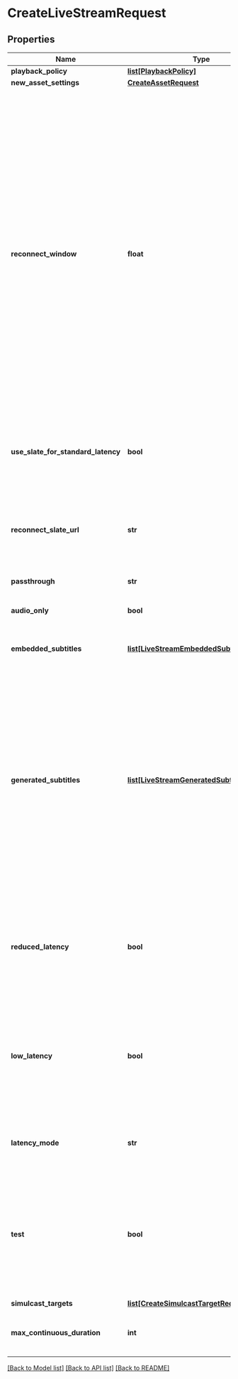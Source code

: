 # CreateLiveStreamRequest

## Properties
Name | Type | Description | Notes
------------ | ------------- | ------------- | -------------
**playback_policy** | [**list[PlaybackPolicy]**](PlaybackPolicy.md) |  | [optional]
**new_asset_settings** | [**CreateAssetRequest**](CreateAssetRequest.md) |  | [optional]
**reconnect_window** | **float** | When live streaming software disconnects from Mux, either intentionally or due to a drop in the network, the Reconnect Window is the time in seconds that Mux should wait for the streaming software to reconnect before considering the live stream finished and completing the recorded asset. Defaults to 60 seconds on the API if not specified.  If not specified directly, Standard Latency streams have a Reconnect Window of 60 seconds; Reduced and Low Latency streams have a default of 0 seconds, or no Reconnect Window. For that reason, we suggest specifying a value other than zero for Reduced and Low Latency streams.  Reduced and Low Latency streams with a Reconnect Window greater than zero will insert slate media into the recorded asset while waiting for the streaming software to reconnect or when there are brief interruptions in the live stream media. When using a Reconnect Window setting higher than 60 seconds with a Standard Latency stream, we highly recommend enabling slate with the &#x60;use_slate_for_standard_latency&#x60; option.  | [optional] [default to 60]
**use_slate_for_standard_latency** | **bool** | By default, Standard Latency live streams do not have slate media inserted while waiting for live streaming software to reconnect to Mux. Setting this to true enables slate insertion on a Standard Latency stream. | [optional] [default to False]
**reconnect_slate_url** | **str** | The URL of the image file that Mux should download and use as slate media during interruptions of the live stream media. This file will be downloaded each time a new recorded asset is created from the live stream. If this is not set, the default slate media will be used. | [optional]
**passthrough** | **str** |  | [optional]
**audio_only** | **bool** | Force the live stream to only process the audio track when the value is set to true. Mux drops the video track if broadcasted. | [optional]
**embedded_subtitles** | [**list[LiveStreamEmbeddedSubtitleSettings]**](LiveStreamEmbeddedSubtitleSettings.md) | Describe the embedded closed caption contents of the incoming live stream. | [optional]
**generated_subtitles** | [**list[LiveStreamGeneratedSubtitleSettings]**](LiveStreamGeneratedSubtitleSettings.md) | Configure the incoming live stream to include subtitles created with automatic speech recognition. Each Asset created from a live stream with &#x60;generated_subtitles&#x60; configured will automatically receive two text tracks. The first of these will have a &#x60;text_source&#x60; value of &#x60;generated_live&#x60;, and will be available with &#x60;ready&#x60; status as soon as the stream is live. The second text track will have a &#x60;text_source&#x60; value of &#x60;generated_live_final&#x60; and will contain subtitles with improved accuracy, timing, and formatting. However, &#x60;generated_live_final&#x60; tracks will not be available in &#x60;ready&#x60; status until the live stream ends. If an Asset has both &#x60;generated_live&#x60; and &#x60;generated_live_final&#x60; tracks that are &#x60;ready&#x60;, then only the &#x60;generated_live_final&#x60; track will be included during playback. | [optional]
**reduced_latency** | **bool** | This field is deprecated. Please use &#x60;latency_mode&#x60; instead. Latency is the time from when the streamer transmits a frame of video to when you see it in the player. Set this if you want lower latency for your live stream. Read more here: https://mux.com/blog/reduced-latency-for-mux-live-streaming-now-available/ | [optional]
**low_latency** | **bool** | This field is deprecated. Please use &#x60;latency_mode&#x60; instead. Latency is the time from when the streamer transmits a frame of video to when you see it in the player. Setting this option will enable compatibility with the LL-HLS specification for low-latency streaming. This typically has lower latency than Reduced Latency streams, and cannot be combined with Reduced Latency. | [optional]
**latency_mode** | **str** | Latency is the time from when the streamer transmits a frame of video to when you see it in the player. Set this as an alternative to setting low latency or reduced latency flags. | [optional]
**test** | **bool** | Marks the live stream as a test live stream when the value is set to true. A test live stream can help evaluate the Mux Video APIs without incurring any cost. There is no limit on number of test live streams created. Test live streams are watermarked with the Mux logo and limited to 5 minutes. The test live stream is disabled after the stream is active for 5 mins and the recorded asset also deleted after 24 hours. | [optional]
**simulcast_targets** | [**list[CreateSimulcastTargetRequest]**](CreateSimulcastTargetRequest.md) |  | [optional]
**max_continuous_duration** | **int** | The time in seconds a live stream may be continuously active before being disconnected. Defaults to 12 hours. | [optional] [default to 43200]

[[Back to Model list]](../README.md#documentation-for-models) [[Back to API list]](../README.md#documentation-for-api-endpoints) [[Back to README]](../README.md)


